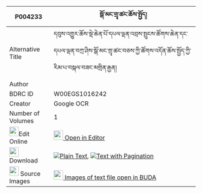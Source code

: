 |P004233|སྒོ་མང་གྲྭ་ཚང་ཆོས་སྤྱོད། 
| --- | --- 
|Alternative Title |དབུས་འགྱུར་ཆོས་སྡེ་ཆེན་པོ་དཔལ་ལྡན་འབྲས་སྤུངས་ཚོགས་ཆེན་དང་དཔལ་ལྡན་བཀྲ་ཤིས་སྒོ་མང་གྲྭ་ཚང་བཅས་ཀྱི་ཚོགས་འདོན་ཆོས་སྤྱོད་ཀྱི་རིམ་པ་བསྐལ་བཟང་མགྲིན་རྒྱན།
|Author | 
|BDRC ID | W00EGS1016242
|Creator | Google OCR
|Number of Volumes| 1
|<img width="25" src="https://img.icons8.com/color/25/000000/edit-property.png">Edit Online| [<img width="25" src="https://avatars.githubusercontent.com/u/45091458?s=200&v=4"> Open in Editor](http://editor.openpecha.org/P004233)
|<img width="25" src="https://img.icons8.com/fluent/48/000000/download-2.png"/>  Download | [![](https://img.icons8.com/color/20/000000/txt.png)Plain Text](https://github.com/Openpecha/P004233/releases/download/v2/go_mang_dra_tsang_chocho_plain_P004233.zip), [![](https://img.icons8.com/color/20/000000/txt.png)Text with Pagination](https://github.com/Openpecha/P004233/releases/download/v2/go_mang_dra_tsang_chocho_pages_P004233.zip)
|<img width="25" src="https://img.icons8.com/plasticine/100/000000/pictures-folder.png"/>  Source Images | [<img width="25" src="https://library.bdrc.io/icons/BUDA-small.svg"> Images of text file open in BUDA](https://library.bdrc.io/show/bdr:W00EGS1016242)